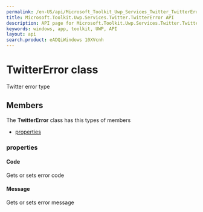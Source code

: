 ```yaml
---
permalink: /en-US/api/Microsoft_Toolkit_Uwp_Services_Twitter_TwitterError.htm
title: Microsoft.Toolkit.Uwp.Services.Twitter.TwitterError API 
description: API page for Microsoft.Toolkit.Uwp.Services.Twitter.TwitterError
keywords: windows, app, toolkit, UWP, API
layout: api
search.product: eADQiWindows 10XVcnh
---
```



# TwitterError class

Twitter error type

## Members

The **TwitterError** class has this types of members

* [properties](#properties)

### properties

#### Code

Gets or sets error code



#### Message

Gets or sets error message


